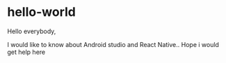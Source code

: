 # hello-world

Hello everybody,

I would like to know about Android studio and React Native..
Hope i would get help here
